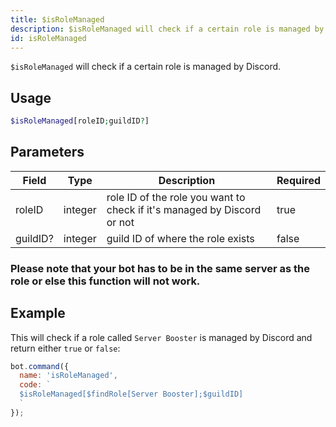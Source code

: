 ```yaml
---
title: $isRoleManaged 
description: $isRoleManaged will check if a certain role is managed by Discord.
id: isRoleManaged
---
```


`$isRoleManaged` will check if a certain role is managed by Discord.

## Usage

```php
$isRoleManaged[roleID;guildID?]
```

## Parameters 


| Field    | Type    | Description                                                             | Required |
| -------- | ------- | ----------------------------------------------------------------------- | -------- |
| roleID   | integer | role ID of the role you want to check if it's managed by Discord or not | true      |
| guildID? | integer | guild ID of where the role exists                                       | false       |

### Please note that your bot has to be in the same server as the role or else this function will not work.

## Example

This will check if a role called `Server Booster` is managed by Discord and return either `true` or `false`:

```javascript
bot.command({
  name: 'isRoleManaged',
  code: `
  $isRoleManaged[$findRole[Server Booster];$guildID]
  `
});
```
